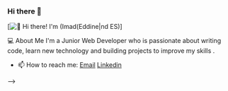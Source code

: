 ### Hi there 👋

[<img src="https://raw.githubusercontent.com/Raymo111/Raymo111/master/intro.gif"
 alt="👋 Hi there! I'm (Imad(Eddine|nd ES)" title="👋  Hi there! I'm (Imad(Eddine|nd ES)"/>]

💻 About Me
I'm a Junior Web Developer who is passionate about writing code, learn new technology and building projects to improve my skills .

- 📫 How to reach me: [Email](imad.elissaouii@gmail.com) [Linkedin](https://www.linkedin.com/in/imad-eddine-el-issaoui-b181041b2/)

-->
